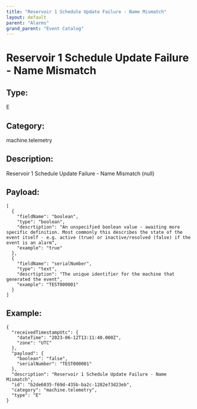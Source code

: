 ```yaml
---
title: "Reservoir 1 Schedule Update Failure - Name Mismatch"
layout: default
parent: "Alarms"
grand_parent: "Event Catalog"
---
```


# Reservoir 1 Schedule Update Failure - Name Mismatch

## Type:

E

## Category:

machine.telemetry

## Description: 

Reservoir 1 Schedule Update Failure - Name Mismatch (null)

## Payload:

```
[
  {
    "fieldName": "boolean",
    "type": "boolean",
    "descrtiption": "An unspecified boolean value - awaiting more specific definition. Most commonly this describes the state of the event itself - e.g. active (true) or inactive/resolved (false) if the event is an alarm",
    "example": "true"
  },
  {
    "fieldName": "serialNumber",
    "type": "text",
    "descrtiption": "The unique identifier for the machine that generated the event",
    "example": "TEST000001"
  }
]
```

## Example:

```
{
  "receivedTimestampUtc": {
    "dateTime": "2023-06-12T13:11:40.000Z",
    "zone": "UTC"
  },
  "payload": {
    "boolean": "false",
    "serialNumber": "TEST000001"
  },
  "description": "Reservoir 1 Schedule Update Failure - Name Mismatch",
  "id": "b2de6035-f69d-435b-ba2c-1282e73d23eb",
  "category": "machine.telemetry",
  "type": "E"
}
```
